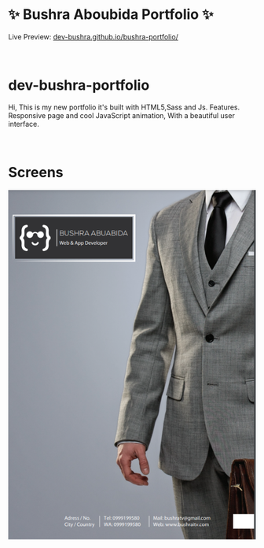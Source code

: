 # ✨ Bushra Aboubida Portfolio ✨
Live Preview: [dev-bushra.github.io/bushra-portfolio/](https://dev-bushra.github.io/bushra-portfolio/)
<br /><br /><br />

# dev-bushra-portfolio
Hi, This is my new portfolio it's built with HTML5,Sass and Js. Features. Responsive page and cool JavaScript animation, With a beautiful user interface. 
<br /><br /><br />

# Screens
<img src='/screens/screen-1.png' />
<br />